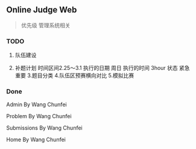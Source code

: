 ## Online Judge Web
> 优先级 管理系统相关

### TODO
  1. 队伍建设 
  
  2. 补题计划
    时间区间2.25～3.1
    执行的日期 周日
    执行的时间 3hour
    状态 紧急 重要
  3.题目分类
  4.队伍区预赛横向对比
  5.模拟比赛

### Done
  Admin By Wang Chunfei
  
  Problem By Wang Chunfei
  
  Submissions By Wang Chunfei
  
  Home By Wang Chunfei
  
